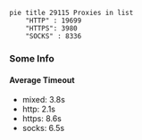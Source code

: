 
```mermaid
pie title 29115 Proxies in list
    "HTTP" : 19699
    "HTTPS": 3980
    "SOCKS" : 8336
```

### Some Info
#### Average Timeout

- mixed: 3.8s
- http: 2.1s
- https: 8.6s
- socks: 6.5s